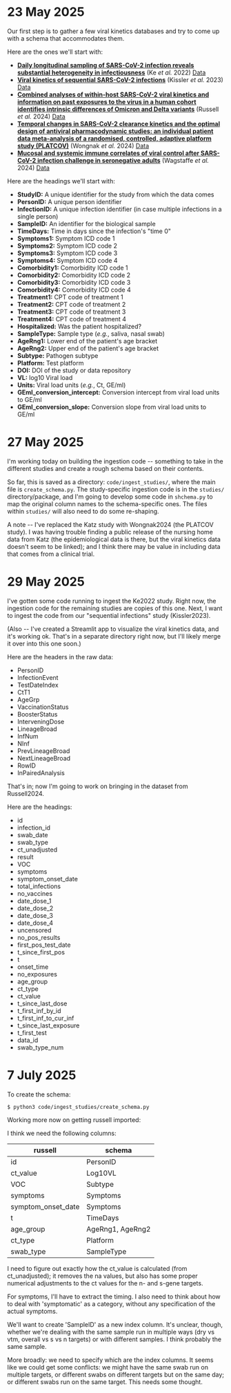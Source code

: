# 23 May 2025
Our first step is to gather a few viral kinetics databases and try to come up with a schema that accommodates them. 

Here are the ones we'll start with: 

- [**Daily longitudinal sampling of SARS-CoV-2 infection reveals substantial heterogeneity in infectiousness**](https://www.nature.com/articles/s41564-022-01105-z) (Ke *et al.* 2022) [Data](https://static-content.springer.com/esm/art%3A10.1038%2Fs41564-022-01105-z/MediaObjects/41564_2022_1105_MOESM4_ESM.xlsx)
- [**Viral kinetics of sequential SARS-CoV-2 infections**](https://www.nature.com/articles/s41467-023-41941-z) (Kissler *et al.* 2023) [Data](https://github.com/skissler/Ct_SequentialInfections/blob/main/data/ct_dat_refined.csv)
- [**Combined analyses of within-host SARS-CoV-2 viral kinetics and information on past exposures to the virus in a human cohort identifies intrinsic differences of Omicron and Delta variants**](https://journals.plos.org/plosbiology/article?id=10.1371/journal.pbio.3002463) (Russell *et al.* 2024) [Data](https://github.com/thimotei/legacy_ct_modelling/tree/main/data_inference)
- [**Temporal changes in SARS-CoV-2 clearance kinetics and the optimal design of antiviral pharmacodynamic studies: an individual patient data meta-analysis of a randomised, controlled, adaptive platform study (PLATCOV)**](https://www.thelancet.com/journals/laninf/article/PIIS1473-3099(24)00183-X/fulltext) (Wongnak *et al.* 2024) [Data](https://github.com/jwatowatson/Determinants-viral-clearance)
- [**Mucosal and systemic immune correlates of viral control after SARS-CoV-2 infection challenge in seronegative adults**](https://www.science.org/doi/10.1126/sciimmunol.adj9285) (Wagstaffe *et al.* 2024) [Data](https://www.science.org/doi/suppl/10.1126/sciimmunol.adj9285/suppl_file/sciimmunol.adj9285_data_file_s1.zip)

Here are the headings we'll start with: 

- **StudyID:** A unique identifier for the study from which the data comes
- **PersonID:** A unique person identifier
- **InfectionID:** A unique infection identifier (in case multiple infections in a single person)
- **SampleID:** An identifier for the biological sample 
- **TimeDays:** Time in days since the infection's "time 0" 
- **Symptoms1:** Symptom ICD code 1
- **Symptoms2:** Symptom ICD code 2
- **Symptoms3:** Symptom ICD code 3
- **Symptoms4:** Symptom ICD code 4
- **Comorbidity1:** Comorbidity ICD code 1
- **Comorbidity2:** Comorbidity ICD code 2
- **Comorbidity3:** Comorbidity ICD code 3
- **Comorbidity4:** Comorbidity ICD code 4
- **Treatment1:** CPT code of treatment 1
- **Treatment2:** CPT code of treatment 2
- **Treatment3:** CPT code of treatment 3
- **Treatment4:** CPT code of treatment 4
- **Hospitalized:** Was the patient hospitalized? 
- **SampleType:** Sample type (*e.g.*, saliva, nasal swab)
- **AgeRng1:** Lower end of the patient's age bracket
- **AgeRng2:** Upper end of the patient's age bracket
- **Subtype:** Pathogen subtype 
- **Platform:** Test platform
- **DOI:** DOI of the study or data repository 
- **VL:** log10 Viral load 
- **Units:** Viral load units (*e.g.*, Ct, GE/ml)
- **GEml_conversion_intercept:** Conversion intercept from viral load units to GE/ml
- **GEml_conversion_slope:** Conversion slope from viral load units to GE/ml


# 27 May 2025

I'm working today on building the ingestion code -- something to take in the different studies and create a rough schema based on their contents. 

So far, this is saved as a directory: `code/ingest_studies/`, where the main file is `create_schema.py`. The study-specific ingestion code is in the `studies/` directory/package, and I'm going to develop some code in `shchema.py` to map the original column names to the schema-specific ones. The files within `studies/` will also need to do some re-shaping. 

A note -- I've replaced the Katz study with Wongnak2024 (the PLATCOV study). I was having trouble finding a public release of the nursing home data from Katz (the epidemiological data is there, but the viral kinetics data doesn't seem to be linked); and I think there may be value in including data that comes from a clinical trial. 

# 29 May 2025 

I've gotten some code running to ingest the Ke2022 study. Right now, the ingestion code for the remaining studies are copies of this one. Next, I want to ingest the code from our "sequential infections" study (Kissler2023). 

(Also -- I've created a Streamlit app to visualize the viral kinetics data, and it's working ok. That's in a separate directory right now, but I'll likely merge it over into this one soon.) 

Here are the headers in the raw data: 

- PersonID
- InfectionEvent
- TestDateIndex
- CtT1
- AgeGrp
- VaccinationStatus
- BoosterStatus
- InterveningDose
- LineageBroad
- InfNum
- NInf
- PrevLineageBroad
- NextLineageBroad
- RowID
- InPairedAnalysis

That's in; now I'm going to work on bringing in the dataset from Russell2024. 

Here are the headings: 

- id
- infection_id
- swab_date
- swab_type
- ct_unadjusted
- result
- VOC
- symptoms
- symptom_onset_date
- total_infections
- no_vaccines
- date_dose_1
- date_dose_2
- date_dose_3
- date_dose_4
- uncensored
- no_pos_results
- first_pos_test_date
- t_since_first_pos
- t
- onset_time
- no_exposures
- age_group
- ct_type
- ct_value
- t_since_last_dose
- t_first_inf_by_id
- t_first_inf_to_cur_inf
- t_since_last_exposure
- t_first_test
- data_id
- swab_type_num


# 7 July 2025

To create the schema: 

`$ python3 code/ingest_studies/create_schema.py`

Working more now on getting russell imported: 

I think we need the following columns: 


| russell              | schema            |
|----------------------|-------------------|
| id                   | PersonID          |
| ct_value             | Log10VL           |
| VOC                  | Subtype           |
| symptoms             | Symptoms          |
| symptom_onset_date   | Symptoms          |
| t                    | TimeDays          |
| age_group            | AgeRng1, AgeRng2  |
| ct_type              | Platform          |
| swab_type            | SampleType        |

I need to figure out exactly how the ct_value is calculated (from ct_unadjusted); it removes the na values, but also has some proper numerical adjustments to the ct values for the n- and s-gene targets. 

For symptoms, I'll have to extract the timing. I also need to think about how to deal with 'symptomatic' as a category, without any specification of the actual symptoms. 

We'll want to create 'SampleID' as a new index column. It's unclear, though, whether we're dealing with the same sample run in multiple ways (dry vs vtm, overall vs s vs n targets) or with different samples. I think probably the same sample. 

More broadly: we need to specify which are the index columns. It seems like we could get some conflicts: we might have the same swab run on multiple targets, or different swabs on different targets but on the same day; or different swabs run on the same target. This needs some thought. 





